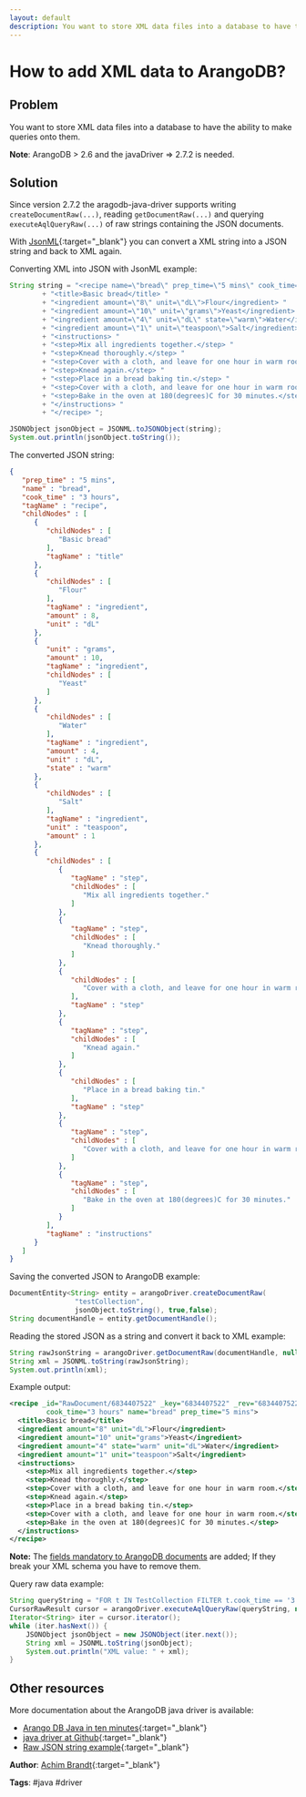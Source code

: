 ```yaml
---
layout: default
description: You want to store XML data files into a database to have the ability to make queries onto them
---
```

# How to add XML data to ArangoDB?

## Problem
You want to store XML data files into a database to have the ability to make queries onto them.

**Note**: ArangoDB > 2.6 and the javaDriver => 2.7.2 is needed.

## Solution
Since version 2.7.2 the aragodb-java-driver supports writing `createDocumentRaw(...)`, reading `getDocumentRaw(...)` and querying `executeAqlQueryRaw(...)` of raw strings containing the JSON documents.

With [JsonML](http://www.jsonml.org/){:target="_blank"} you can convert a XML string into a JSON string and back to XML again.

Converting XML into JSON with JsonML example:

```java
String string = "<recipe name=\"bread\" prep_time=\"5 mins\" cook_time=\"3 hours\"> "
		+ "<title>Basic bread</title> "
		+ "<ingredient amount=\"8\" unit=\"dL\">Flour</ingredient> "
		+ "<ingredient amount=\"10\" unit=\"grams\">Yeast</ingredient> "
		+ "<ingredient amount=\"4\" unit=\"dL\" state=\"warm\">Water</ingredient> "
		+ "<ingredient amount=\"1\" unit=\"teaspoon\">Salt</ingredient> "
		+ "<instructions> "
		+ "<step>Mix all ingredients together.</step> "
		+ "<step>Knead thoroughly.</step> "
		+ "<step>Cover with a cloth, and leave for one hour in warm room.</step> "
		+ "<step>Knead again.</step> "
		+ "<step>Place in a bread baking tin.</step> "
		+ "<step>Cover with a cloth, and leave for one hour in warm room.</step> "
		+ "<step>Bake in the oven at 180(degrees)C for 30 minutes.</step> "
		+ "</instructions> "
		+ "</recipe> ";

JSONObject jsonObject = JSONML.toJSONObject(string);
System.out.println(jsonObject.toString());
```

The converted JSON string:

```json
{
   "prep_time" : "5 mins",
   "name" : "bread",
   "cook_time" : "3 hours",
   "tagName" : "recipe",
   "childNodes" : [
      {
         "childNodes" : [
            "Basic bread"
         ],
         "tagName" : "title"
      },
      {
         "childNodes" : [
            "Flour"
         ],
         "tagName" : "ingredient",
         "amount" : 8,
         "unit" : "dL"
      },
      {
         "unit" : "grams",
         "amount" : 10,
         "tagName" : "ingredient",
         "childNodes" : [
            "Yeast"
         ]
      },
      {
         "childNodes" : [
            "Water"
         ],
         "tagName" : "ingredient",
         "amount" : 4,
         "unit" : "dL",
         "state" : "warm"
      },
      {
         "childNodes" : [
            "Salt"
         ],
         "tagName" : "ingredient",
         "unit" : "teaspoon",
         "amount" : 1
      },
      {
         "childNodes" : [
            {
               "tagName" : "step",
               "childNodes" : [
                  "Mix all ingredients together."
               ]
            },
            {
               "tagName" : "step",
               "childNodes" : [
                  "Knead thoroughly."
               ]
            },
            {
               "childNodes" : [
                  "Cover with a cloth, and leave for one hour in warm room."
               ],
               "tagName" : "step"
            },
            {
               "tagName" : "step",
               "childNodes" : [
                  "Knead again."
               ]
            },
            {
               "childNodes" : [
                  "Place in a bread baking tin."
               ],
               "tagName" : "step"
            },
            {
               "tagName" : "step",
               "childNodes" : [
                  "Cover with a cloth, and leave for one hour in warm room."
               ]
            },
            {
               "tagName" : "step",
               "childNodes" : [
                  "Bake in the oven at 180(degrees)C for 30 minutes."
               ]
            }
         ],
         "tagName" : "instructions"
      }
   ]
}
```


Saving the converted JSON to ArangoDB example:

```java
DocumentEntity<String> entity = arangoDriver.createDocumentRaw(
                "testCollection",
                jsonObject.toString(), true,false);
String documentHandle = entity.getDocumentHandle();
```

Reading the stored JSON as a string and convert it back to XML example:

```java
String rawJsonString = arangoDriver.getDocumentRaw(documentHandle, null, null);
String xml = JSONML.toString(rawJsonString);
System.out.println(xml);
```

Example output:

```xml
<recipe _id="RawDocument/6834407522" _key="6834407522" _rev="6834407522"
         cook_time="3 hours" name="bread" prep_time="5 mins">
  <title>Basic bread</title>
  <ingredient amount="8" unit="dL">Flour</ingredient>
  <ingredient amount="10" unit="grams">Yeast</ingredient>
  <ingredient amount="4" state="warm" unit="dL">Water</ingredient>
  <ingredient amount="1" unit="teaspoon">Salt</ingredient>
  <instructions>
    <step>Mix all ingredients together.</step>
    <step>Knead thoroughly.</step>
    <step>Cover with a cloth, and leave for one hour in warm room.</step>
    <step>Knead again.</step>
    <step>Place in a bread baking tin.</step>
    <step>Cover with a cloth, and leave for one hour in warm room.</step>
    <step>Bake in the oven at 180(degrees)C for 30 minutes.</step>
  </instructions>
</recipe>
```

**Note:** The [fields mandatory to ArangoDB documents](../data-modeling-documents-document-address.html)
are added; If they break your XML schema you have to remove them.

Query raw data example:

```java
String queryString = "FOR t IN TestCollection FILTER t.cook_time == '3 hours' RETURN t";
CursorRawResult cursor = arangoDriver.executeAqlQueryRaw(queryString, null, null);
Iterator<String> iter = cursor.iterator();
while (iter.hasNext()) {
	JSONObject jsonObject = new JSONObject(iter.next());
	String xml = JSONML.toString(jsonObject);
	System.out.println("XML value: " + xml);
}
```

## Other resources
More documentation about the ArangoDB java driver is available:
 - [Arango DB Java in ten minutes](https://www.arangodb.com/tutorials/tutorial-java/){:target="_blank"}
 - [java driver at Github](https://github.com/arangodb/arangodb-java-driver){:target="_blank"}
 - [Raw JSON string example](https://github.com/arangodb/arangodb-java-driver/blob/master/src/test/java/com/arangodb/example/document/RawDocumentExample.java){:target="_blank"}

**Author**: [Achim Brandt](https://github.com/a-brandt){:target="_blank"}

**Tags**: #java #driver
